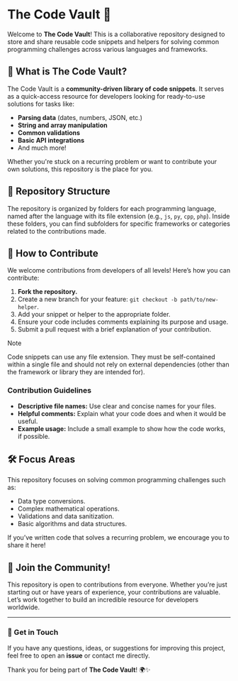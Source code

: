 # The Code Vault 🏰

Welcome to **The Code Vault**! This is a collaborative repository designed to store and share reusable code snippets and helpers for solving common programming challenges across various languages and frameworks.

## 🚀 What is The Code Vault?

The Code Vault is a **community-driven library of code snippets**. It serves as a quick-access resource for developers looking for ready-to-use solutions for tasks like:

- **Parsing data** (dates, numbers, JSON, etc.)  
- **String and array manipulation**  
- **Common validations**  
- **Basic API integrations**  
- And much more!  

Whether you're stuck on a recurring problem or want to contribute your own solutions, this repository is the place for you.

## 📂 Repository Structure

The repository is organized by folders for each programming language, named after the language with its file extension (e.g., `js`, `py`, `cpp`, `php`). Inside these folders, you can find subfolders for specific frameworks or categories related to the contributions made.  


## 🤝 How to Contribute

We welcome contributions from developers of all levels! Here’s how you can contribute:  

1. **Fork the repository.**  
2. Create a new branch for your feature: `git checkout -b path/to/new-helper`.  
3. Add your snippet or helper to the appropriate folder.  
4. Ensure your code includes comments explaining its purpose and usage.  
5. Submit a pull request with a brief explanation of your contribution.

> [!NOTE]  
> Code snippets can use any file extension.
> They must be self-contained within a single file and should not rely on external dependencies (other than the framework or library they are intended for).  


### Contribution Guidelines  

- **Descriptive file names:** Use clear and concise names for your files.  
- **Helpful comments:** Explain what your code does and when it would be useful.  
- **Example usage:** Include a small example to show how the code works, if possible.  

## 🛠️ Focus Areas

This repository focuses on solving common programming challenges such as:  
- Data type conversions.  
- Complex mathematical operations.  
- Validations and data sanitization.  
- Basic algorithms and data structures.  

If you’ve written code that solves a recurring problem, we encourage you to share it here!

## 🌟 Join the Community!

This repository is open to contributions from everyone. Whether you’re just starting out or have years of experience, your contributions are valuable. Let’s work together to build an incredible resource for developers worldwide.

---

### 📧 Get in Touch

If you have any questions, ideas, or suggestions for improving this project, feel free to open an **issue** or contact me directly.

Thank you for being part of **The Code Vault**! 🌍✨
